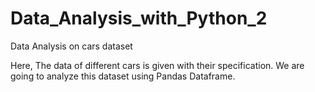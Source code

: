 # Data_Analysis_with_Python_2
Data Analysis on cars dataset

Here, The data of different cars is given with their specification. We are going to analyze this dataset using Pandas Dataframe.
